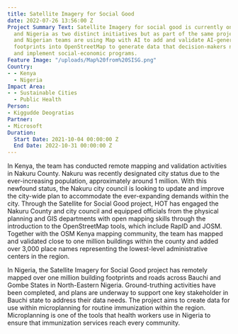```yaml
---
title: Satellite Imagery for Social Good
date: 2022-07-26 13:56:00 Z
Project Summary Text: Satellite Imagery for social good is currently ongoing in Kenya
  and Nigeria as two distinct initiatives but as part of the same project. Kenyan
  and Nigerian teams are using Map with AI to add and validate AI-generated building
  footprints into OpenStreetMap to generate data that decision-makers need to plan
  and implement social-economic programs.
Feature Image: "/uploads/Map%20from%20SISG.png"
Country:
- - Kenya
  - Nigeria
Impact Area:
- - Sustainable Cities
  - Public Health
Person:
- Kiggudde Deogratias
Partner:
- Microsoft
Duration:
  Start Date: 2021-10-04 00:00:00 Z
  End Date: 2022-10-31 00:00:00 Z
---
```


In Kenya, the team has conducted remote mapping and validation activities in Nakuru County. Nakuru was recently designated city status due to the ever-increasing population, approximately around 1 million. With this newfound status, the Nakuru city council is looking to update and improve the city-wide plan to accommodate the ever-expanding demands within the city. 
Through the Satellite for Social Good project, HOT has engaged the Nakuru County and city council and equipped officials from the physical planning and GIS departments with open mapping skills through the introduction to the OpenStreetMap tools, which include RapID and JOSM. Together with the OSM Kenya mapping community, the team has mapped and validated close to one million buildings within the county and added over 3,000 place names representing the lowest-level administrative centers in the region.

In Nigeria, the Satellite Imagery for Social Good project has remotely mapped over one million building footprints and roads across Bauchi and Gombe States in North-Eastern Nigeria. Ground-truthing activities have been completed, and plans are underway to support one key stakeholder in Bauchi state to address their data needs. The project aims to create data for use within microplanning for routine immunization within the region. Microplanning is one of the tools that health workers use in Nigeria to ensure that immunization services reach every community.  